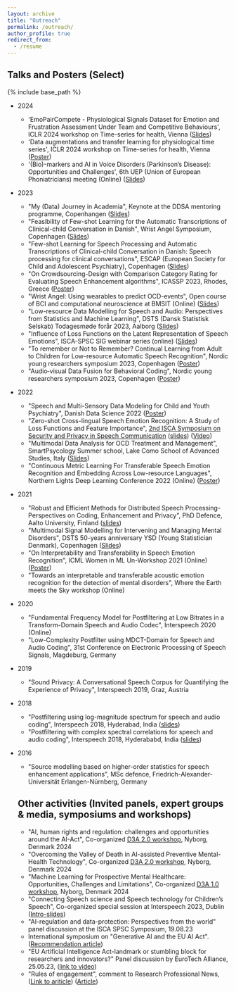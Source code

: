 ```yaml
---
layout: archive
title: "Outreach"
permalink: /outreach/
author_profile: true
redirect_from:
  - /resume
---
```


Talks and Posters (Select)
---
{% include base_path %}
* 2024
  * 'EmoPairCompete - Physiological Signals Dataset for Emotion and Frustration Assessment Under Team and Competitive Behaviours', ICLR 2024 workshop on Time-series for health, Vienna ([Slides](files/TS4H_2024_slides_v2.pdf))
  * 'Data augmentations and transfer learning for physiological time series', ICLR 2024 workshop on Time-series for health, Vienna ([Poster](files/ICLR_data_augmentation_students_poster.pdf))
  * '(Bio)-markers and AI in Voice Disorders (Parkinson’s Disease): Opportunities and Challenges', 6th UEP (Union of European Phoniatricians) meeting (Online) ([Slides](files/presentation_UEP_2024_v1.pdf))

* 2023
  * "My (Data) Journey in Academia", Keynote at the DDSA mentoring programme, Copenhangen ([Slides](files/presentation_DDSA_mentoring.pdf))
  * "Feasibility of Few-shot Learning for the Automatic Transcriptions of Clinical-child Conversation in Danish", Wrist Angel Symposium, Copenhagen ([Slides](files/WA_symposium_sneha_V4.pdf))
  * "Few-shot Learning for Speech Processing and Automatic Transcriptions of Clinical-child Conversation in Danish: Speech processing for clinical conversations", ESCAP (European Society for Child and Adolescent Psychiatry), Copenhagen ([Slides](files/presentation_escap2023.pdf))
  * "On Crowdsourcing-Design with Comparison Category Rating for Evaluating Speech Enhancement algorithms", ICASSP 2023, Rhodes, Greece ([Poster](files/icassp2023_poster.pdf))
  * "Wrist Angel: Using wearables to predict OCD-events", Open course of BCI and computational neuroscience at BMSIT (Online) ([Slides](files/presentation_BMSIT_16_06_v0.pdf))
  * "Low-resource Data Modelling for Speech and Audio: Perspectives from Statistics and Machine Learning", DSTS (Dansk Statistisk Selskab) Todagesmøde forår 2023, Aalborg ([Slides](files/DSTS_May23_Sneha.pdf))
  * "Influence of Loss Functions on the Latent Representation of Speech Emotions", ISCA-SPSC SIG webinar series (online) ([Slides](files/ISCA_SIG_Webinar.pdf))
  * "To remember or Not to Remember? Continual Learning from Adult to Children for Low-resource Automatic Speech Recognition", Nordic young researchers symposium 2023, Copenhagen ([Poster](files/poster_maria_v1.pdf))
  * "Audio‐visual Data Fusion for Behavioral Coding", Nordic young researchers symposium 2023, Copenhagen ([Poster](files/NordicAIMeet2023_poster_fdal_A1_portrait.pdf))

* 2022
	* "Speech and Multi-Sensory Data Modeling for Child and Youth Psychiatry", Danish Data Science 2022 ([Poster](files/poster_D3A_2022.pdf))
	* "Zero-shot Cross-lingual Speech Emotion Recognition: A Study of Loss Functions and Feature Importance", [2nd ISCA Symposium on Security and Privacy in Speech Communication](https://spsc-symposium2022.mobileds.de/#home) ([slides](files/SPSC_symposium_sneha_v2.pdf)) ([Video](files/video_sneha_SPSC_symp_2022.mp4))
  * "Multimodal Data Analysis for OCD Treatment and Management", SmartPsycology Summer school, Lake Como School of Advanced Studies, Italy ([Slides](files/SmartPsychology.pdf))
  * "Continuous Metric Learning For Transferable Speech Emotion Recognition and Embedding Across Low-resource Languages", Northern Lights Deep Learning Conference 2022 (Online) ([Poster](files/NLDL_poster_das_etal.pdf))


* 2021

  * "Robust and Efficient Methods for Distributed Speech Processing-Perspectives on Coding, Enhancement and Privacy", PhD Defence, Aalto University, Finland ([slides](files/phd.pdf))
  * "Multimodal Signal Modelling for Intervening and Managing Mental Disorders", DSTS 50-years anniversary YSD (Young Statistician Denmark), Copenhagen ([Slides](files/DSTS_YSD_presentation.pdf))
  * "On Interpretability and Transferability in Speech Emotion Recognition", ICML Women in ML Un-Workshop 2021 (Online) ([Poster](files/WiML_poster.png))
  * "Towards an interpretable and transferable acoustic emotion recognition for the detection of mental disorders", Where the Earth meets the Sky workshop (Online)

* 2020
  * "Fundamental Frequency Model for Postfiltering at Low Bitrates in a Transform-Domain Speech and Audio Codec", Interspeech 2020 (Online)
  * "Low-Complexity Postfilter using MDCT-Domain for Speech and Audio Coding", 31st Conference on Electronic Processing of Speech Signals, Magdeburg, Germany

* 2019
  * "Sound Privacy: A Conversational Speech Corpus for Quantifying the Experience of Privacy", Interspeech 2019, Graz, Austria

* 2018
	* "Postfiltering using log-magnitude spectrum for speech and audio coding", Interspeech 2018, Hyderabad, India ([slides](files/2018_log_interspeech.pdf))
	* "Postfiltering with complex spectral correlations for speech and audio coding", Interspeech 2018, Hyderababd, India ([slides](files/2018_complex_interspeech.pdf))

* 2016
	* "Source modelling based on higher-order statistics for speech enhancement applications", MSc defence, Friedrich-Alexander-Universität Erlangen-Nürnberg, Germany

  Other activities (Invited panels, expert groups & media, symposiums and workshops)
  ---
  * "AI, human rights and regulation: challenges and opportunities around the AI-Act", Co-organized [D3A 2.0 workshop](https://d3aconference.dk/ai-human-rights-and-regulation-challenges-and-opportunities-around-the-ai-act/), Nyborg, Denmark 2024
  * "Overcoming the Valley of Death in AI-assisted Preventive Mental-Health Technology", Co-organized [D3A 2.0 workshop](https://d3aconference.dk/overcoming-the-valley-of-death-in-ai-assisted-preventive-mental-health-technology/), Nyborg, Denmark 2024
  * "Machine Learning for Prospective Mental Healthcare: Opportunities, Challenges and Limitations", Co-organized [D3A 1.0 workshop](https://d3aconference.dk/d3a-1-0/), Nyborg, Denmark 2024
  * "Connecting Speech science and Speech technology for Children’s Speech", Co-organized special session at Interspeech 2023, Dublin ([Intro-slides](files/IS_SS_2023.pdf))
  * "AI-regulation and data-protection: Perspectives from the world" panel discussion at the ISCA SPSC Symposium, 19.08.23
  * International symposium on "Generative AI and the EU AI Act". ([Recommendation article](files/Speinshart_EUAICt.pdf))
  * "EU Artificial Intelligence Act-landmark or stumbling block for researchers and innovators?" Panel discussion by EuroTech Alliance, 25.05.23, ([link to video](https://eurotech-universities.eu/news-and-events/ai-act-by-eurotech-universities/))
  * "Rules of engagement", comment to Research Professional News, ([Link to ariticle](https://www.researchprofessionalnews.com/rr-news-europe-regulation-2023-7-artificial-intelligence-rules-of-engagement/)) ([Article](files/mediaarticle.pdf))
